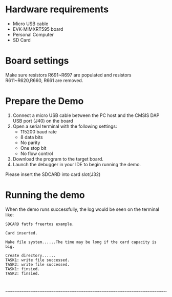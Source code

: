 Hardware requirements
=====================
- Micro USB cable
- EVK-MIMXRT595 board
- Personal Computer
- SD Card

Board settings
============
Make sure resistors R691~R697 are populated and resistors R611~R620,R660, R661 are removed.

Prepare the Demo
===============
1.  Connect a micro USB cable between the PC host and the CMSIS DAP USB port (J40) on the board
2.  Open a serial terminal with the following settings:
    - 115200 baud rate
    - 8 data bits
    - No parity
    - One stop bit
    - No flow control
3.  Download the program to the target board.
4.  Launch the debugger in your IDE to begin running the demo.

Please insert the SDCARD into card slot(J32)

Running the demo
===============
When the demo runs successfully, the log would be seen on the terminal like:

~~~~~~~~~~~~~~~~~~~~~~~~~~~~~~~~~~~~~~~~~~~~~~~~~~~~~~~~~~~~~~~~~~~~~~~~~~~~~~~~~~~
SDCARD fatfs freertos example.

Card inserted.

Make file system......The time may be long if the card capacity is big.

Create directory......
TASK1: write file successed.
TASK2: write file successed.
TASK1: finsied.
TASK2: finsied.


​~~~~~~~~~~~~~~~~~~~~~~~~~~~~~~~~~~~~~~~~~~~~~~~~~~~~~~~~~~~~~~~~~~~~~~~~~~~~~~~~~~~~~

~~~~~~~~~~~~~~~~~~~~~~~~~~~~~~~~~~~~~~~~~~~~~~~~~~~~~~~~~~~~~~~~~~~~~~~~~~~~~~~~~~~